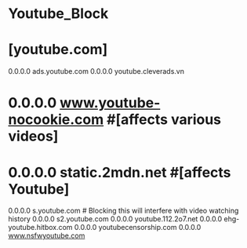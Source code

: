 # Youtube_Block
# [youtube.com]
0.0.0.0 ads.youtube.com
0.0.0.0 youtube.cleverads.vn
# 0.0.0.0  www.youtube-nocookie.com #[affects various videos]
# 0.0.0.0  static.2mdn.net #[affects Youtube]
0.0.0.0 s.youtube.com  # Blocking this will interfere with video watching history
0.0.0.0 s2.youtube.com
0.0.0.0 youtube.112.2o7.net
0.0.0.0 ehg-youtube.hitbox.com
0.0.0.0 youtubecensorship.com
0.0.0.0 www.nsfwyoutube.com
